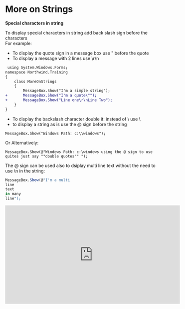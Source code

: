 ﻿# More on Strings

**Special characters in string**  

To display special characters in string add back slash sign before the characters  
For example:

- To display the quote sign in a message box use \" before the quote
- To display a message with 2 lines use \r\n 



```diff
 using System.Windows.Forms;
namespace Northwind.Training
{
    class MoreOnStrings
    {
        MessageBox.Show("I'm a simple string");
+       MessageBox.Show("I'm a quote\"");
+       MessageBox.Show("Line one\r\nLine Two");
    }
}
```



- To display the backslash character double it: instead of \ use \\
- to display a string as is use the @ sign before the string

```MessageBox.Show("Windows Path: c:\\windows");```

Or Alternatively:

```MessageBox.Show(@"Windows Path: c:\windows using the @ sign to use quites just say ""double quotes"" ");```

The @ sign can be used also to dsiplay multi line text without the need to use \n in the string:

```csharp
MessageBox.Show(@"I'm a multi 
line 
text 
in many 
line");
```
<iframe width="560" height="315" src="https://www.youtube.com/embed/o1xAgJTEO8k?list=PL1DEQjXG2xnKI3TL-gsy91eXbh3ytOt6h" frameborder="0" allowfullscreen></iframe>

